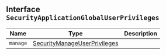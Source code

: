 ## Interface `SecurityApplicationGlobalUserPrivileges`

| Name | Type | Description |
| - | - | - |
| `manage` | [SecurityManageUserPrivileges](./SecurityManageUserPrivileges.md) | &nbsp; |

